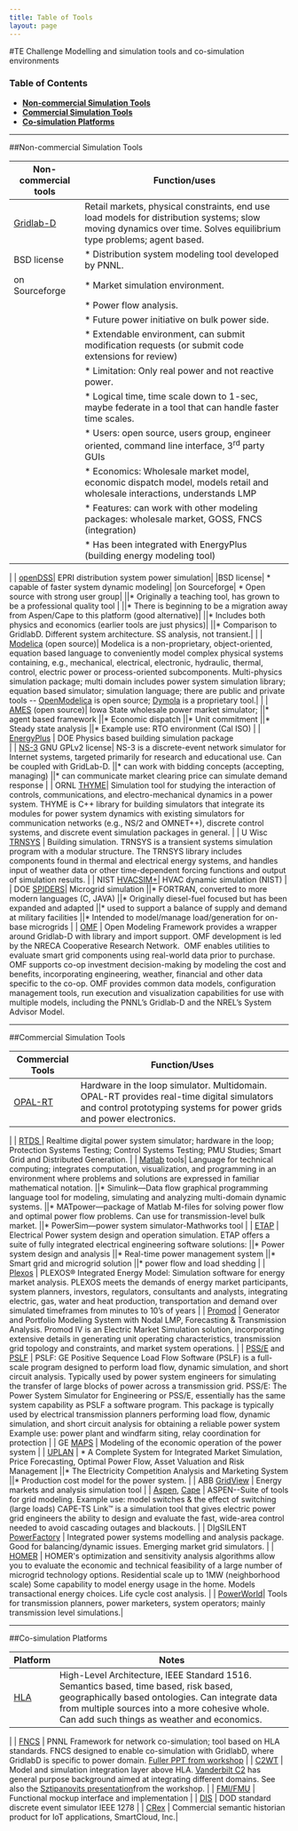 ```yaml
---
title: Table of Tools
layout: page
---
```

#TE Challenge Modelling and simulation tools and co-simulation environments

### Table of Contents
  * **[Non-commercial Simulation Tools](#Non-commercial-Tools)**
  * **[Commercial Simulation Tools](#Commercial-Tools)**
  * **[Co-simulation Platforms](#Co-simulation)**

<a name="Non-commercial-Tools"></a> 

-------------------------------------------------------------

##Non-commercial Simulation Tools

| **Non-commercial tools**     | **Function/uses**     |
|------------------------------|-----------------------|
| [Gridlab-D](http://www.gridlabd.org/) | Retail markets, physical constraints, end use load models for distribution systems; slow moving dynamics over time. Solves equilibrium type problems; agent based.                            
|BSD license| * Distribution system modeling tool developed by PNNL.|
|on Sourceforge| * Market simulation environment.|
||* Power flow analysis.|
||* Future power initiative on bulk power side.|
||* Extendable environment, can submit modification requests (or submit code extensions for review)|
||* Limitation: Only real power and not reactive power.|
||* Logical time, time scale down to 1-sec, maybe federate in a tool that can handle faster time scales.|
||* Users: open source, users group, engineer oriented, command line interface, 3<sup>rd</sup> party GUIs|
||* Economics: Wholesale market model, economic dispatch model, models retail and wholesale interactions, understands LMP|
||* Features: can work with other modeling packages: wholesale market, GOSS, FNCS (integration)|
||* Has been integrated with EnergyPlus (building energy modeling tool)|
|
| [openDSS](http://smartgrid.epri.com/SimulationTool.aspx)| EPRI distribution system power simulation|
|BSD license| * capable of faster system dynamic modeling|
|on Sourceforge| * Open source with strong user group|
||* Originally a teaching tool, has grown to be a professional quality tool | 
||* There is beginning to be a migration away from Aspen/Cape to this platform (good alternative)|
||* Includes both physics and economics (earlier tools are just physics)|
||* Comparison to GridlabD. Different system architecture. SS analysis, not transient.|
|
| [Modelica](https://www.modelica.org/) (open source)| Modelica is a non-proprietary, object-oriented, equation based language to conveniently model complex physical systems containing, e.g., mechanical, electrical, electronic, hydraulic, thermal, control, electric power or process-oriented subcomponents.      Multi-physics simulation package; multi domain includes power system simulation library; equation based simulator; simulation language; there are public and private tools -- [OpenModelica](http://alternativeto.net/software/openmodelica/) is open source; [Dymola](http://www.3ds.com/products-services/catia/capabilities/modelica-systems-simulation-info/dymola) is a proprietary tool.|
|
| [AMES](http://www2.econ.iastate.edu/tesfatsi/AMESMarketHome.htm) (open source)| Iowa State wholesale power market simulator; 
||* agent based framework
||* Economic dispatch
||* Unit commitment
||* Steady state analysis
||* Example use: RTO environment (Cal ISO)
|
| [EnergyPlus](http://apps1.eere.energy.gov/buildings/energyplus/) | DOE Physics based building simulation package   
|
| [NS-3](https://www.nsnam.org/) GNU GPLv2 license| NS-3 is a discrete-event network simulator for Internet systems, targeted primarily for research and educational use. Can be coupled with GridLab-D.
||* can work with bidding concepts (accepting, managing)
||* can communicate market clearing price   can simulate demand response
|
| ORNL [THYME](http://web.ornl.gov/~1qn/thyme/docs/)| Simulation tool for studying the interaction of controls, communications, and electro-mechanical dynamics in a power system. THYME is C++ library for building simulators that integrate its modules for power system dynamics with existing simulators for communication networks (e.g., NS/2 and OMNET++), discrete control systems, and discrete event simulation packages in general.
|
| U Wisc [TRNSYS](http://sel.me.wisc.edu/trnsys/)   | Building simulation. TRNSYS is a transient systems simulation program with a modular structure. The TRNSYS library includes components found in thermal and electrical energy systems, and handles input of weather data or other time-dependent forcing functions and output of simulation results.
|
| NIST [HVACSIM+](http://fire.nist.gov/bfrlpubs/build08/PDF/b08030.pdf)| HVAC dynamic simulation (NIST)
|
| DOE [SPIDERS](http://energy.sandia.gov/infrastructure-security/energy_surety/spiders/)| Microgrid simulation
||* FORTRAN, converted to more modern languages (C, JAVA)
||* Originally diesel-fuel focused but has been expanded and adapted
||* used to support a balance of supply and demand at military facilities
||* Intended to model/manage load/generation for on-base microgrids
|
| [OMF](http://www.nreca.coop/what-we-do/bts/smart-grid-demonstration-project/open-modeling-framework/) | Open Modeling Framework provides a wrapper around Gridlab-D with library and import support. OMF development is led by the NRECA Cooperative Research Network.  OMF enables utilities to evaluate smart grid components using real-world data prior to purchase. OMF supports co-op investment decision-making by modeling the cost and benefits, incorporating engineering, weather, financial and other data specific to the co-op. OMF provides common data models, configuration management tools, run execution and visualization capabilities for use with multiple models, including the PNNL’s Gridlab-D and the NREL’s System Advisor Model.

<a name="Commercial-Tools"></a> 

------------------------

##Commercial Simulation Tools

| **Commercial Tools** | **Function/Uses** |
|----------------------|-------------------|
| [OPAL-RT](http://www.opal-rt.com/electrical-system-simulation-overview)    | Hardware in the loop simulator. Multidomain. OPAL-RT provides real-time digital simulators and control prototyping systems for power grids and power electronics.
|
| [RTDS ](https://www.rtds.com/)  | Realtime digital power system simulator; hardware in the loop; Protection Systems Testing; Control Systems Testing; PMU Studies; Smart Grid and Distributed Generation.
|
| [Matlab](http://www.mathworks.com/products/matlab/) tools| Language for technical computing; integrates computation, visualization, and programming in an environment where problems and solutions are expressed in familiar mathematical notation.
||* Simulink—Data flow graphical programming language tool for modeling, simulating and analyzing multi-domain dynamic systems.
||* MATpower—package of Matlab M-files for solving power flow and optimal power flow problems. Can use for transmission-level bulk market.
||* PowerSim—power system simulator-Mathworks tool
|
| [ETAP](http://etap.com/) | Electrical Power system design and operation simulation. ETAP offers a suite of fully integrated electrical engineering software solutions:
||* Power system design and analysis
||* Real-time power management system
||* Smart grid and microgrid solution
||* power flow and load shedding
|
| [Plexos](http://energyexemplar.com/software/plexos-desktop-edition/)   | PLEXOS® Integrated Energy Model: Simulation software for energy market analysis. PLEXOS meets the demands of energy market participants, system planners, investors, regulators, consultants and analysts, integrating electric, gas, water and heat production, transportation and demand over simulated timeframes from minutes to 10’s of years
|
| [Promod](http://www.ventyx.com/~/media/files/brochures/promod_data_sheet.ashx)   | Generator and Portfolio Modeling System with Nodal LMP, Forecasting & Transmission Analysis. Promod IV is an Electric Market Simulation solution, incorporating extensive details in generating unit operating characteristics, transmission grid topology and constraints, and market system operations.
|
| [PSS/E](http://www.energy.siemens.com/us/en/services/power-transmission-distribution/power-technologies-international/) and [PSLF](http://site.ge-energy.com/prod_serv/products/utility_software/en/ge_pslf/index.htm) | PSLF: GE Positive Sequence Load Flow Software (PSLF) is a full-scale program designed to perform load flow, dynamic simulation, and short circuit analysis. Typically used by power system engineers for simulating the transfer of large blocks of power across a transmission grid.  PSS/E: The Power System Simulator for Engineering or PSS/E, essentially has the same system capability as PSLF a software program. This package is typically used by electrical transmission planners performing load flow, dynamic simulation, and short circuit analysis for obtaining a reliable power system    Example use: power plant and windfarm siting, relay coordination for protection
|
| GE [MAPS](http://www.geenergyconsulting.com/practice-area/software-products/maps)  | Modeling of the economic operation of the power system
|
| [UPLAN](http://www.energyonline.com/) | * A Complete System for Integrated Market Simulation, Price Forecasting, Optimal Power Flow, Asset Valuation and Risk Management
||* The Electricity Competition Analysis and Marketing System
||* Production cost model for the power system.
|
| ABB [GridView](https://library.e.abb.com/public/581366a0c212c93ac1256fda00488562/Gridview%20Brochure.pdf)    | Energy markets and analysis simulation tool
|
| [Aspen](http://www.aspeninc.com/web/index.html), [Cape](http://www.electrocon.com/tslink.php)  | ASPEN--Suite of tools for grid modeling. Example use: model switches & the effect of switching (large loads) CAPE-TS Link™ is a simulation tool that gives electric power grid engineers the ability to design and evaluate the fast, wide-area control needed to avoid cascading outages and blackouts.
|
| DIgSILENT [PowerFactory](http://www.digsilent.com/)   | Integrated power systems modelling and analysis package. Good for balancing/dynamic issues. Emerging market grid simulators.
|
| [HOMER](http://www.homerenergy.com/software.html)  | HOMER's optimization and sensitivity analysis algorithms allow you to evaluate the economic and technical feasibility of a large number of microgrid technology options. Residential scale up to 1MW (neighborhood scale)    Some capability to model energy usage in the home. Models transactional energy choices. Life cycle cost analysis.
|
| [PowerWorld](http://www.powerworld.com/)| Tools for transmission planners, power marketers, system operators; mainly transmission level simulations.|

<a name="Co-simulation"></a> 

----------------------------------------

##Co-simulation Platforms

| **Platform**      | **Notes**        |
|-------------------|------------------|
| [HLA](http://en.wikipedia.org/wiki/High-level_architecture_%28simulation%29 ) | High-Level Architecture, IEEE Standard 1516. Semantics based, time based, risk based, geographically based ontologies.  Can integrate data from multiple sources into a more cohesive whole. Can add such things as weather and economics.
|
| [FNCS](https://github.com/GridOPTICS/FNCS-gridlab-d ) | PNNL Framework for network co-simulation; tool based on HLA standards. FNCS designed to enable co-simulation with GridlabD, where GridlabD is specific to power domain. [Fuller PPT from workshop](http://www.nist.gov/el/building_environment/mechsys/upload/PNNL-Simulation-Jason-Fuller.pdf )
|
| [C2WT](https://wiki.isis.vanderbilt.edu/OpenC2WT/index.php/Main_Page ) | Model and simulation integration layer above HLA. [Vanderbilt C2](http://citeseerx.ist.psu.edu/viewdoc/download?doi=10.1.1.156.7106&rep=rep1&type=pdf ) has general purpose background aimed at integrating different domains. See also the [Sztipanovits presentation](http://www.nist.gov/el/building_environment/mechsys/upload/Vanderbilt-C2WT-Sztipanovits.pdf )from the workshop. 
|
| [FMI/FMU](http://en.wikipedia.org/wiki/Functional_Mock-up_Interface ) | Functional mockup interface and implementation
|
| [DIS](http://en.wikipedia.org/wiki/Discrete_event_simulation ) | DOD standard discrete event simulator IEEE 1278
|
| [CRex](http://energy.gov/sites/prod/files/2015/04/f22/SmartCloud%20-%20Hunt.pdf ) | Commercial semantic historian product for IoT applications, SmartCloud, Inc.|


